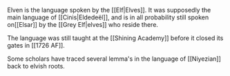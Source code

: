 Elven is the language spoken by the [[Elf|Elves]]. It was supposedly the main language of [[Cinis|Eldedeël]], and is in all probability still spoken on[[Elsar]] by the [[Grey Elf|elves]] who reside there.

The language was still taught at the [[Shining Academy]] before it closed its gates in [[1726 AF]].

Some scholars have traced several lemma's in the language of [[Niyezian]] back to elvish roots.